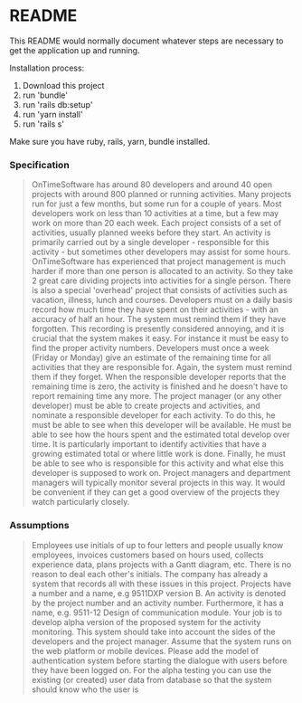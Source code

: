 # README

This README would normally document whatever steps are necessary to get the
application up and running.

Installation process:

1. Download this project
2. run 'bundle'
3. run 'rails db:setup'
4. run 'yarn install'
5. run 'rails s'

Make sure you have ruby, rails, yarn, bundle installed.

### Specification 
>OnTimeSoftware has around 80 developers and around 40 open projects with around 800 planned or running activities. Many projects run for just a few months, but some run for a couple of years. Most developers work on less than 10 activities at a time, but a few may work on more than 20 each week. Each project consists of a set of activities, usually planned weeks before they start. An activity is primarily carried out by a single developer - responsible for this activity - but sometimes other developers may assist for some hours. OnTimeSoftware has experienced that project management is much harder if more than one person is allocated to an activity. So they take  2 great care dividing projects into activities for a single person. There is also a special 'overhead' project that consists of activities such as vacation, illness, lunch and courses. Developers must on a daily basis record how much time they have spent on their activities - with an accuracy of half an hour. The system must remind them if they have forgotten. This recording is presently considered annoying, and it is crucial that the system makes it easy. For instance it must be easy to find the proper activity numbers. Developers must once a week (Friday or Monday) give an estimate of the remaining time for all activities that they are responsible for. Again, the system must remind them if they forget. When the responsible developer reports that the remaining time is zero, the activity is finished and he doesn't have to report remaining time any more. The project manager (or any other developer) must be able to create projects and activities, and nominate a responsible developer for each activity. To do this, he must be able to see when this developer will be available. He must be able to see how the hours spent and the estimated total develop over time. It is particularly important to identify activities that have a growing estimated total or where little work is done. Finally, he must be able to see who is responsible for this activity and what else this developer is supposed to work on. Project managers and department managers will typically monitor several projects in this way. It would be convenient if they can get a good overview of the projects they watch particularly closely.

### Assumptions
> Employees use initials of up to four letters and people usually know employees, invoices customers based on hours used, collects experience data, plans projects with a Gantt diagram, etc. There is no reason to deal each other's initials. The company has already a system that records all with these issues in this project. Projects have a number and a name, e.g 9511DXP version B. An activity is denoted by the project number and an activity number. Furthermore, it has a name, e.g. 9511-12 Design of communication module. Your job is to develop alpha version of the proposed system for the activity monitoring. This system should take into account the sides of the developers and the project manager. Assume that the system runs on the web platform or mobile devices. Please add the model of authentication system before starting the dialogue with users before they have been logged on. For the alpha testing you can use the existing (or created) user data from database so that the system should know who the user is